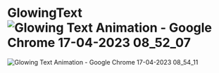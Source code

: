 # GlowingText![Glowing Text Animation - Google Chrome 17-04-2023 08_52_07](https://user-images.githubusercontent.com/54906865/232370451-e6171ffd-00f7-4f85-abda-f6336cc67589.png)
![Glowing Text Animation - Google Chrome 17-04-2023 08_54_11](https://user-images.githubusercontent.com/54906865/232370651-44f24b6d-444d-4412-b4ee-a43e806bad86.png)
